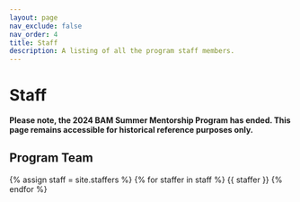 ```yaml
---
layout: page
nav_exclude: false
nav_order: 4
title: Staff
description: A listing of all the program staff members.
---
```


# Staff

**Please note, the 2024 BAM Summer Mentorship Program has ended. This page remains accessible for historical reference purposes only.**

## Program Team

{% assign staff = site.staffers %}
{% for staffer in staff %}
{{ staffer }}
{% endfor %}
